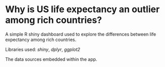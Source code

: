 # Why is US life expectancy an outlier among rich countries?

A simple R shiny dashboard used to explore the differences between life expectancy among rich countries.

Libraries used: *shiny*, *dplyr*, *ggplot2*

The data sources embedded within the app.
